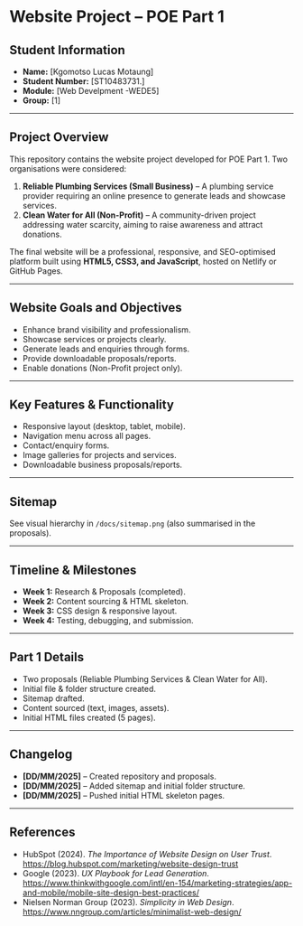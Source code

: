 # Website Project – POE Part 1  

## Student Information  
- **Name:** [Kgomotso Lucas Motaung]  
- **Student Number:** [ST10483731.]
- **Module:** [Web Develpment -WEDE5]  
- **Group:** [1]  

---

## Project Overview  
This repository contains the website project developed for POE Part 1. Two organisations were considered:  

1. **Reliable Plumbing Services (Small Business)** – A plumbing service provider requiring an online presence to generate leads and showcase services.  
2. **Clean Water for All (Non-Profit)** – A community-driven project addressing water scarcity, aiming to raise awareness and attract donations.  

The final website will be a professional, responsive, and SEO-optimised platform built using **HTML5, CSS3, and JavaScript**, hosted on Netlify or GitHub Pages.  

---

## Website Goals and Objectives  
- Enhance brand visibility and professionalism.  
- Showcase services or projects clearly.  
- Generate leads and enquiries through forms.  
- Provide downloadable proposals/reports.  
- Enable donations (Non-Profit project only).  

---

## Key Features & Functionality  
- Responsive layout (desktop, tablet, mobile).  
- Navigation menu across all pages.  
- Contact/enquiry forms.  
- Image galleries for projects and services.  
- Downloadable business proposals/reports.  

---

## Sitemap  
See visual hierarchy in `/docs/sitemap.png` (also summarised in the proposals).  

---

## Timeline & Milestones  
- **Week 1:** Research & Proposals (completed).  
- **Week 2:** Content sourcing & HTML skeleton.  
- **Week 3:** CSS design & responsive layout.  
- **Week 4:** Testing, debugging, and submission.  

---

## Part 1 Details  
- Two proposals (Reliable Plumbing Services & Clean Water for All).  
- Initial file & folder structure created.  
- Sitemap drafted.  
- Content sourced (text, images, assets).  
- Initial HTML files created (5 pages).  

---

## Changelog  
- **[DD/MM/2025]** – Created repository and proposals.  
- **[DD/MM/2025]** – Added sitemap and initial folder structure.  
- **[DD/MM/2025]** – Pushed initial HTML skeleton pages.  

---

## References  
- HubSpot (2024). *The Importance of Website Design on User Trust*. https://blog.hubspot.com/marketing/website-design-trust  
- Google (2023). *UX Playbook for Lead Generation*. https://www.thinkwithgoogle.com/intl/en-154/marketing-strategies/app-and-mobile/mobile-site-design-best-practices/  
- Nielsen Norman Group (2023). *Simplicity in Web Design*. https://www.nngroup.com/articles/minimalist-web-design/
